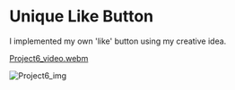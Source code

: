 # Unique Like Button

I implemented my own 'like' button using my creative idea.

[Project6_video.webm](https://github.com/user-attachments/assets/cc24c5e2-e819-4e53-a4ae-dbca4470268e)

![Project6_img](https://github.com/user-attachments/assets/d619fcaa-cea2-4bc5-a3bd-6f6b3b568abb)

